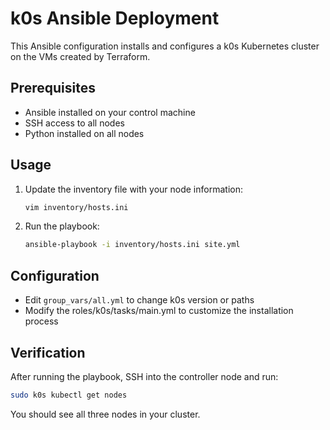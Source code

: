 # k0s Ansible Deployment

This Ansible configuration installs and configures a k0s Kubernetes cluster on the VMs created by Terraform.

## Prerequisites

- Ansible installed on your control machine
- SSH access to all nodes
- Python installed on all nodes

## Usage

1. Update the inventory file with your node information:
   ```bash
   vim inventory/hosts.ini
   ```

2. Run the playbook:
   ```bash
   ansible-playbook -i inventory/hosts.ini site.yml
   ```

## Configuration

- Edit `group_vars/all.yml` to change k0s version or paths
- Modify the roles/k0s/tasks/main.yml to customize the installation process

## Verification

After running the playbook, SSH into the controller node and run:
```bash
sudo k0s kubectl get nodes
```

You should see all three nodes in your cluster.